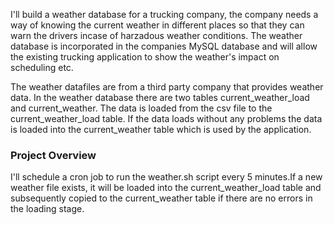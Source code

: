 I'll build a weather database for a trucking company, the company needs a way of knowing the current weather in different places so that they can warn the drivers incase of harzadous weather conditions. The weather database is incorporated in the companies MySQL database and will allow the existing trucking application to show the weather's impact on scheduling etc.

The weather datafiles are from a third party company that provides weather data. In the weather database there are two tables current_weather_load and current_weather. The data is loaded from the csv file to the current_weather_load table. If the data loads without any problems the data is loaded into the current_weather table which is used by the application.

### Project Overview
I'll schedule a cron job to run the weather.sh script every 5 minutes.If a new weather file exists, it will be loaded into the current_weather_load table and subsequently copied to the current_weather table if there are no errors in the loading stage.